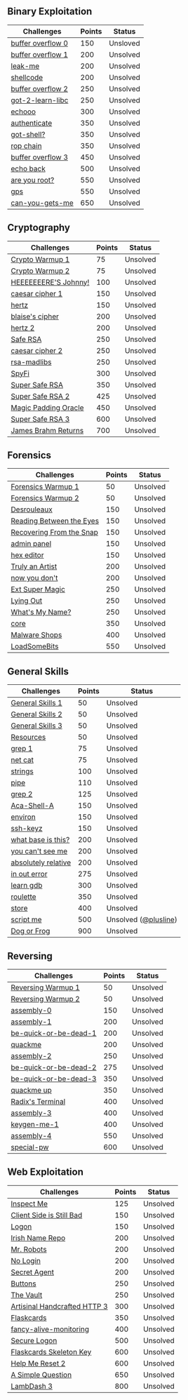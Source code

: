## Binary Exploitation
<table>
    <thead>
        <tr class="header">
            <th>Challenges</th>
            <th>Points</th>
            <th>Status</th>
        </tr>
    </thead>
    <tbody>
        <tr>
            <td markdown="span"><a href="Binary%20Exploitation/buffer%20overflow%200">buffer overflow 0</a></td>
            <td markdown="span">150</td>
            <td markdown="span">Unsloved</td>
        </tr>
        <tr>
            <td markdown="span"><a href="Binary%20Exploitation/buffer%20overflow%201">buffer overflow 1</a></td>
            <td markdown="span">200</td>
            <td markdown="span">Unsolved</td>
        </tr>
        <tr>
            <td markdown="span"><a href="Binary%20Exploitation/leak-me">leak-me</a></td>
            <td markdown="span">200</td>
            <td markdown="span">Unsolved</td>
        </tr>
        <tr>
            <td markdown="span"><a href="Binary%20Exploitation/shellcode">shellcode</a></td>
            <td markdown="span">200</td>
            <td markdown="span">Unsolved</td>
        </tr>
        <tr>
            <td markdown="span"><a href="Binary%20Exploitation/buffer%20overflow%202">buffer overflow 2</a></td>
            <td markdown="span">250</td>
            <td markdown="span">Unsolved</td>
        </tr>
        <tr>
            <td markdown="span"><a href="Binary%20Exploitation/got-2-learn-libc">got-2-learn-libc</a></td>
            <td markdown="span">250</td>
            <td markdown="span">Unsolved</td>
        </tr>
        <tr>
            <td markdown="span"><a href="Binary%20Exploitation/echooo">echooo</a></td>
            <td markdown="span">300</td>
            <td markdown="span">Unsolved</td>
        </tr>
        <tr>
            <td markdown="span"><a href="Binary%20Exploitation/authenticate">authenticate</a></td>
            <td markdown="span">350</td>
            <td markdown="span">Unsolved</td>
        </tr>
        <tr>
            <td markdown="span"><a href="Binary%20Exploitation/got-shell%3F">got-shell?</a></td>
            <td markdown="span">350</td>
            <td markdown="span">Unsolved</td>
        </tr>
        <tr>
            <td markdown="span"><a href="Binary%20Exploitation/rop%20chain">rop chain</a></td>
            <td markdown="span">350</td>
            <td markdown="span">Unsolved</td>
        </tr>
        <tr>
            <td markdown="span"><a href="Binary%20Exploitation/buffer%20overflow%203">buffer overflow 3</a></td>
            <td markdown="span">450</td>
            <td markdown="span">Unsolved</td>
        </tr>
        <tr>
            <td markdown="span"><a href="Binary%20Exploitation/echo%20back">echo back</a></td>
            <td markdown="span">500</td>
            <td markdown="span">Unsolved</td>
        </tr>
        <tr>
            <td markdown="span"><a href="Binary%20Exploitation/are%20you%20root%3F">are you root?</a></td>
            <td markdown="span">550</td>
            <td markdown="span">Unsolved</td>
        </tr>
        <tr>
            <td markdown="span"><a href="Binary%20Exploitation/gps">gps</a></td>
            <td markdown="span">550</td>
            <td markdown="span">Unsolved</td>
        </tr>
        <tr>
            <td markdown="span"><a href="Binary%20Exploitation/can-you-gets-me">can-you-gets-me</a></td>
            <td markdown="span">650</td>
            <td markdown="span">Unsolved</td>
        </tr>
    </tbody>
</table>

## Cryptography
<table>
    <thead>
        <tr class="header">
            <th>Challenges</th>
            <th>Points</th>
            <th>Status</th>
        </tr>
    </thead>
    <tbody>
        <tr>
            <td markdown="span"><a href="Cryptography/Crypto%20Warmup%201">Crypto Warmup 1</a></td>
            <td markdown="span">75</td>
            <td markdown="span">Unsolved</td>
        </tr>
        <tr>
            <td markdown="span"><a href="Cryptography/Crypto%20Warmup%202">Crypto Warmup 2</a></td>
            <td markdown="span">75</td>
            <td markdown="span">Unsolved</td>
        </tr>
        <tr>
            <td markdown="span"><a href="Cryptography/HEEEEEEERE%27S%20Johnny!">HEEEEEEERE'S Johnny!</a></td>
            <td markdown="span">100</td>
            <td markdown="span">Unsolved</td>
        </tr>
        <tr>
            <td markdown="span"><a href="Cryptography/caesar%20cipher%201">caesar cipher 1</a></td>
            <td markdown="span">150</td>
            <td markdown="span">Unsolved</td>
        </tr>
        <tr>
            <td markdown="span"><a href="Cryptography/hertz">hertz</a></td>
            <td markdown="span">150</td>
            <td markdown="span">Unsolved</td>
        </tr>
        <tr>
            <td markdown="span"><a href="Cryptography/blaise%27s%20cipher">blaise's cipher</a></td>
            <td markdown="span">200</td>
            <td markdown="span">Unsolved</td>
        </tr>
        <tr>
            <td markdown="span"><a href="Cryptography/hertz%202">hertz 2</a></td>
            <td markdown="span">200</td>
            <td markdown="span">Unsolved</td>
        </tr>
        <tr>
            <td markdown="span"><a href="Cryptography/Safe%20RSA">Safe RSA</a></td>
            <td markdown="span">250</td>
            <td markdown="span">Unsolved</td>
        </tr>
        <tr>
            <td markdown="span"><a href="Cryptography/caesar%20cipher%202">caesar cipher 2</a></td>
            <td markdown="span">250</td>
            <td markdown="span">Unsolved</td>
        </tr>
        <tr>
            <td markdown="span"><a href="Cryptography/rsa-madlibs">rsa-madlibs</a></td>
            <td markdown="span">250</td>
            <td markdown="span">Unsolved</td>
        </tr>
        <tr>
            <td markdown="span"><a href="Cryptography/SpyFi">SpyFi</a></td>
            <td markdown="span">300</td>
            <td markdown="span">Unsolved</td>
        </tr>
        <tr>
            <td markdown="span"><a href="Cryptography/Super%20Safe%20RSA">Super Safe RSA</a></td>
            <td markdown="span">350</td>
            <td markdown="span">Unsolved</td>
        </tr>
        <tr>
            <td markdown="span"><a href="Cryptography/Super%20Safe%20RSA%202">Super Safe RSA 2</a></td>
            <td markdown="span">425</td>
            <td markdown="span">Unsolved</td>
        </tr>
        <tr>
            <td markdown="span"><a href="Cryptography/Magic%20Padding%20Oracle">Magic Padding Oracle</a></td>
            <td markdown="span">450</td>
            <td markdown="span">Unsolved</td>
        </tr>
        <tr>
            <td markdown="span"><a href="Cryptography/Super%20Safe%20RSA%203">Super Safe RSA 3</a></td>
            <td markdown="span">600</td>
            <td markdown="span">Unsolved</td>
        </tr>
        <tr>
            <td markdown="span"><a href="Cryptography/James%20Brahm%20Returns">James Brahm Returns</a></td>
            <td markdown="span">700</td>
            <td markdown="span">Unsolved</td>
        </tr>
    </tbody>
</table>

## Forensics
<table>
    <thead>
        <tr class="header">
            <th>Challenges</th>
            <th>Points</th>
            <th>Status</th>
        </tr>
    </thead>
    <tbody>
        <tr>
            <td markdown="span"><a href="Forensics/Forensics%20Warmup%201">Forensics Warmup 1</a></td>
            <td markdown="span">50</td>
            <td markdown="span">Unsolved</td>
        </tr>
        <tr>
            <td markdown="span"><a href="Forensics/Forensics%20Warmup%202">Forensics Warmup 2</a></td>
            <td markdown="span">50</td>
            <td markdown="span">Unsolved</td>
        </tr>
        <tr>
            <td markdown="span"><a href="Forensics/Desrouleaux">Desrouleaux</a></td>
            <td markdown="span">150</td>
            <td markdown="span">Unsolved</td>
        </tr>
        <tr>
            <td markdown="span"><a href="Forensics/Reading%20Between%20the%20Eyes">Reading Between the Eyes</a></td>
            <td markdown="span">150</td>
            <td markdown="span">Unsolved</td>
        </tr>
        <tr>
            <td markdown="span"><a href="Forensics/Recovering%20From%20the%20Snap">Recovering From the Snap</a></td>
            <td markdown="span">150</td>
            <td markdown="span">Unsolved</td>
        </tr>
        <tr>
            <td markdown="span"><a href="Forensics/admin%20panel">admin panel</a></td>
            <td markdown="span">150</td>
            <td markdown="span">Unsolved</td>
        </tr>
        <tr>
            <td markdown="span"><a href="Forensics/hex%20editor">hex editor</a></td>
            <td markdown="span">150</td>
            <td markdown="span">Unsolved</td>
        </tr>
        <tr>
            <td markdown="span"><a href="Forensics/Truly%20an%20Artist">Truly an Artist</a></td>
            <td markdown="span">200</td>
            <td markdown="span">Unsolved</td>
        </tr>
        <tr>
            <td markdown="span"><a href="Forensics/now%20you%20don%27t">now you don't</a></td>
            <td markdown="span">200</td>
            <td markdown="span">Unsolved</td>
        </tr>
        <tr>
            <td markdown="span"><a href="Forensics/Ext%20Super%20Magic">Ext Super Magic</a></td>
            <td markdown="span">250</td>
            <td markdown="span">Unsolved</td>
        </tr>
        <tr>
            <td markdown="span"><a href="Forensics/Lying%20Out">Lying Out</a></td>
            <td markdown="span">250</td>
            <td markdown="span">Unsolved</td>
        </tr>
        <tr>
            <td markdown="span"><a href="Forensics/What%27s%20My%20Name%3F">What's My Name?</a></td>
            <td markdown="span">250</td>
            <td markdown="span">Unsolved</td>
        </tr>
        <tr>
            <td markdown="span"><a href="Forensics/core">core</a></td>
            <td markdown="span">350</td>
            <td markdown="span">Unsolved</td>
        </tr>
        <tr>
            <td markdown="span"><a href="Forensics/Malware%20Shops">Malware Shops</a></td>
            <td markdown="span">400</td>
            <td markdown="span">Unsolved</td>
        </tr>
        <tr>
            <td markdown="span"><a href="Forensics/LoadSomeBits">LoadSomeBits</a></td>
            <td markdown="span">550</td>
            <td markdown="span">Unsolved</td>
        </tr>
    </tbody>
</table>

## General Skills
<table>
    <thead>
        <tr class="header">
            <th>Challenges</th>
            <th>Points</th>
            <th>Status</th>
        </tr>
    </thead>
    <tbody>
        <tr>
            <td markdown="span"><a href="General%20Skills/General%20Warmup%201">General Skills 1</a></td>
            <td markdown="span">50</td>
            <td markdown="span">Unsolved</td>
        </tr>
        <tr>
            <td markdown="span"><a href="General%20Skills/General%20Warmup%202">General Skills 2</a></td>
            <td markdown="span">50</td>
            <td markdown="span">Unsolved</td>
        </tr>
        <tr>
            <td markdown="span"><a href="General%20Skills/General%20Warmup%203">General Skills 3</a></td>
            <td markdown="span">50</td>
            <td markdown="span">Unsolved</td>
        </tr>
        <tr>
            <td markdown="span"><a href="General%20Skills/Resources">Resources</a></td>
            <td markdown="span">50</td>
            <td markdown="span">Unsolved</td>
        </tr>
        <tr>
            <td markdown="span"><a href="General%20Skills/grep%201">grep 1</a></td>
            <td markdown="span">75</td>
            <td markdown="span">Unsolved</td>
        </tr>
        <tr>
            <td markdown="span"><a href="General%20Skills/net%20cat">net cat</a></td>
            <td markdown="span">75</td>
            <td markdown="span">Unsolved</td>
        </tr>
        <tr>
            <td markdown="span"><a href="General%20Skills/strings">strings</a></td>
            <td markdown="span">100</td>
            <td markdown="span">Unsolved</td>
        </tr>
        <tr>
            <td markdown="span"><a href="General%20Skills/pipe">pipe</a></td>
            <td markdown="span">110</td>
            <td markdown="span">Unsolved</td>
        </tr>
        <tr>
            <td markdown="span"><a href="General%20Skills/grep%202">grep 2</a></td>
            <td markdown="span">125</td>
            <td markdown="span">Unsolved</td>
        </tr>
        <tr>
            <td markdown="span"><a href="General%20Skills/Aca-Shell-A">Aca-Shell-A</a></td>
            <td markdown="span">150</td>
            <td markdown="span">Unsolved</td>
        </tr>
        <tr>
            <td markdown="span"><a href="General%20Skills/environ">environ</a></td>
            <td markdown="span">150</td>
            <td markdown="span">Unsolved</td>
        </tr>
        <tr>
            <td markdown="span"><a href="General%20Skills/ssh-keyz">ssh-keyz</a></td>
            <td markdown="span">150</td>
            <td markdown="span">Unsolved</td>
        </tr>
        <tr>
            <td markdown="span"><a href="General%20Skills/what%20base%20is%20this%3F">what base is this?</a></td>
            <td markdown="span">200</td>
            <td markdown="span">Unsolved</td>
        </tr>
        <tr>
            <td markdown="span"><a href="General%20Skills/you%20can%27t%20see%20me">you can't see me</a></td>
            <td markdown="span">200</td>
            <td markdown="span">Unsolved</td>
        </tr>
        <tr>
            <td markdown="span"><a href="General%20Skills/absolutely%20relative">absolutely relative</a></td>
            <td markdown="span">200</td>
            <td markdown="span">Unsolved</td>
        </tr>
        <tr>
            <td markdown="span"><a href="General%20Skills/in%20out%20error">in out error</a></td>
            <td markdown="span">275</td>
            <td markdown="span">Unsolved</td>
        </tr>
        <tr>
            <td markdown="span"><a href="General%20Skills/learn%20gdb">learn gdb</a></td>
            <td markdown="span">300</td>
            <td markdown="span">Unsolved</td>
        </tr>
        <tr>
            <td markdown="span"><a href="General%20Skills/roulette">roulette</a></td>
            <td markdown="span">350</td>
            <td markdown="span">Unsolved</td>
        </tr>
        <tr>
            <td markdown="span"><a href="General%20Skills/store">store</a></td>
            <td markdown="span">400</td>
            <td markdown="span">Unsolved</td>
        </tr>
        <tr>
            <td markdown="span"><a href="General%20Skills/script%20me">script me</a></td>
            <td markdown="span">500</td>
            <td markdown="span">Unsolved (<a href="https://github.com/plusline">@plusline</a>)</td>
        </tr>
        <tr>
            <td markdown="span"><a href="General%20Skills/Dog%20or%20Frog">Dog or Frog</a></td>
            <td markdown="span">900</td>
            <td markdown="span">Unsolved</td>
        </tr>
    </tbody>
</table>

## Reversing
<table>
    <thead>
        <tr class="header">
            <th>Challenges</th>
            <th>Points</th>
            <th>Status</th>
        </tr>
    </thead>
    <tbody>
        <tr>
            <td markdown="span"><a href="Reversing/Reversing%20Warmup%201">Reversing Warmup 1</a></td>
            <td markdown="span">50</td>
            <td markdown="span">Unsolved</td>
        </tr>
        <tr>
            <td markdown="span"><a href="Reversing/Reversing%20Warmup%202">Reversing Warmup 2</a></td>
            <td markdown="span">50</td>
            <td markdown="span">Unsolved</td>
        </tr>
        <tr>
            <td markdown="span"><a href="Reversing/assembly-0">assembly-0</a></td>
            <td markdown="span">150</td>
            <td markdown="span">Unsolved</td>
        </tr>
        <tr>
            <td markdown="span"><a href="Reversing/assembly-1">assembly-1</a></td>
            <td markdown="span">200</td>
            <td markdown="span">Unsolved</td>
        </tr>
        <tr>
            <td markdown="span"><a href="Reversing/be-quick-or-be-dead-1">be-quick-or-be-dead-1</a></td>
            <td markdown="span">200</td>
            <td markdown="span">Unsolved</td>
        </tr>
        <tr>
            <td markdown="span"><a href="Reversing/quackme">quackme</a></td>
            <td markdown="span">200</td>
            <td markdown="span">Unsolved</td>
        </tr>
        <tr>
            <td markdown="span"><a href="Reversing/assembly-2">assembly-2</a></td>
            <td markdown="span">250</td>
            <td markdown="span">Unsolved</td>
        </tr>
        <tr>
            <td markdown="span"><a href="Reversing/be-quick-or-be-dead-2">be-quick-or-be-dead-2</a></td>
            <td markdown="span">275</td>
            <td markdown="span">Unsolved</td>
        </tr>
        <tr>
            <td markdown="span"><a href="Reversing/be-quick-or-be-dead-3">be-quick-or-be-dead-3</a></td>
            <td markdown="span">350</td>
            <td markdown="span">Unsolved</td>
        </tr>
        <tr>
            <td markdown="span"><a href="Reversing/quackme%20up">quackme up</a></td>
            <td markdown="span">350</td>
            <td markdown="span">Unsolved</td>
        </tr>
        <tr>
            <td markdown="span"><a href="Reversing/Radix%27s%20Terminal">Radix's Terminal</a></td>
            <td markdown="span">400</td>
            <td markdown="span">Unsolved</td>
        </tr>
        <tr>
            <td markdown="span"><a href="Reversing/assembly-3">assembly-3</a></td>
            <td markdown="span">400</td>
            <td markdown="span">Unsolved</td>
        </tr>
        <tr>
            <td markdown="span"><a href="Reversing/keygen-me-1">keygen-me-1</a></td>
            <td markdown="span">400</td>
            <td markdown="span">Unsolved</td>
        </tr>
        <tr>
            <td markdown="span"><a href="Reversing/assembly-4">assembly-4</a></td>
            <td markdown="span">550</td>
            <td markdown="span">Unsolved</td>
        </tr>
        <tr>
            <td markdown="span"><a href="Reversing/special-pw">special-pw</a></td>
            <td markdown="span">600</td>
            <td markdown="span">Unsolved</td>
        </tr>
    </tbody>
</table>

## Web Exploitation
<table>
    <thead>
        <tr class="header">
            <th>Challenges</th>
            <th>Points</th>
            <th>Status</th>
        </tr>
    </thead>
    <tbody>
        <tr>
            <td markdown="span"><a href="Web%20Exploitation%2FInspect%20Me">Inspect Me</a></td>
            <td markdown="span">125</td>
            <td markdown="span">Unsolved</td>
        </tr>
        <tr>
            <td markdown="span"><a href="Web%20Exploitation/Client%20Side%20is%20Still%20Bad">Client Side is Still Bad</a></td>
            <td markdown="span">150</td>
            <td markdown="span">Unsolved</td>
        </tr>
        <tr>
            <td markdown="span"><a href="Web%20Exploitation/Logon">Logon</a></td>
            <td markdown="span">150</td>
            <td markdown="span">Unsolved</td>
        </tr>
        <tr>
            <td markdown="span"><a href="Web%20Exploitation/Irish%20Name%20Repo">Irish Name Repo</a></td>
            <td markdown="span">200</td>
            <td markdown="span">Unsolved</td>
        </tr>
        <tr>
            <td markdown="span"><a href="Web%20Exploitation/Mr.%20Robots">Mr. Robots</a></td>
            <td markdown="span">200</td>
            <td markdown="span">Unsolved</td>
        </tr>
        <tr>
            <td markdown="span"><a href="Web%20Exploitation/No%20Login">No Login</a></td>
            <td markdown="span">200</td>
            <td markdown="span">Unsolved</td>
        </tr>
        <tr>
            <td markdown="span"><a href="Web%20Exploitation/Secret%20Agent">Secret Agent</a></td>
            <td markdown="span">200</td>
            <td markdown="span">Unsolved</td>
        </tr>
        <tr>
            <td markdown="span"><a href="Web%20Exploitation/Buttons">Buttons</a></td>
            <td markdown="span">250</td>
            <td markdown="span">Unsolved</td>
        </tr>
        <tr>
            <td markdown="span"><a href="Web%20Exploitation/The%20Vault">The Vault</a></td>
            <td markdown="span">250</td>
            <td markdown="span">Unsolved</td>
        </tr>
        <tr>
            <td markdown="span"><a href="Web%20Exploitation/Artisinal%20Handcrafted%20HTTP%203">Artisinal Handcrafted HTTP 3</a></td>
            <td markdown="span">300</td>
            <td markdown="span">Unsolved</td>
        </tr>
        <tr>
            <td markdown="span"><a href="Web%20Exploitation/Flaskcards">Flaskcards</a></td>
            <td markdown="span">350</td>
            <td markdown="span">Unsolved</td>
        </tr>
        <tr>
            <td markdown="span"><a href="Web%20Exploitation/fancy-alive-monitoring">fancy-alive-monitoring</a></td>
            <td markdown="span">400</td>
            <td markdown="span">Unsolved</td>
        </tr>
        <tr>
            <td markdown="span"><a href="Web%20Exploitation/Secure%20Logon">Secure Logon</a></td>
            <td markdown="span">500</td>
            <td markdown="span">Unsolved</td>
        </tr>
        <tr>
            <td markdown="span"><a href="Web%20Exploitation/Flaskcards%20Skeleton%20Key">Flaskcards Skeleton Key</a></td>
            <td markdown="span">600</td>
            <td markdown="span">Unsolved</td>
        </tr>
        <tr>
            <td markdown="span"><a href="Web%20Exploitation/Help%20Me%20Reset%202">Help Me Reset 2</a></td>
            <td markdown="span">600</td>
            <td markdown="span">Unsolved</td>
        </tr>
        <tr>
            <td markdown="span"><a href="Web%20Exploitation/A%20Simple%20Question">A Simple Question</a></td>
            <td markdown="span">650</td>
            <td markdown="span">Unsolved</td>
        </tr>
        <tr>
            <td markdown="span"><a href="LambDash%203">LambDash 3</a></td>
            <td markdown="span">800</td>
            <td markdown="span">Unsolved</td>
        </tr>
    </tbody>
</table>
